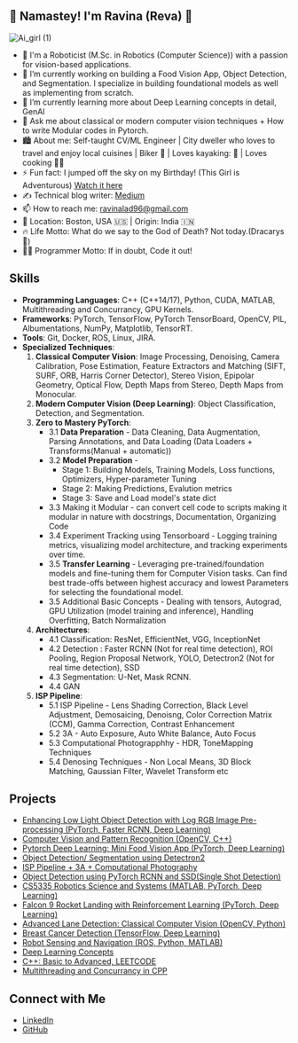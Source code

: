 ## 🙏 Namastey! I'm Ravina (Reva) 👋

<!--
**ravina01/ravina01** is a ✨ _special_ ✨ repository because its `README.md` (this file) appears on your GitHub profile.
-->

![Ai_girl (1)](https://github.com/user-attachments/assets/1f29f4a5-2c80-46b6-a882-981c29df2bb0)

- 👧 I'm a Roboticist (M.Sc. in Robotics (Computer Science)) with a passion for vision-based applications.
- 🔭 I’m currently working on building a Food Vision App, Object Detection, and Segmentation. I specialize in building foundational models as well as implementing from scratch.
- 🌱 I’m currently learning more about Deep Learning concepts in detail, GenAI
- 💬 Ask me about classical or modern computer vision techniques + How to write Modular codes in Pytorch.
- 🏙️ About me: Self-taught CV/ML Engineer | City dweller who loves to travel and enjoy local cuisines | Biker 🚴 | Loves kayaking: 🛶 | Loves cooking 👩‍🍳
- ⚡ Fun fact: I jumped off the sky on my Birthday! (This Girl is Adventurous) [Watch it here](https://youtu.be/0fE-8fkhm9Y?si=0sktlQhNJBjcdOhK)
- ✍️ Technical blog writer: [Medium](https://medium.com/@ravina.lad01)
- 📫 How to reach me: [ravinalad96@gmail.com](mailto:ravinalad96@gmail.com)
- 📍 Location: Boston, USA 🇺🇸 | Origin: India 🇮🇳
- 🔥 Life Motto: What do we say to the God of Death? Not today.(Dracarys🐉)
- 👩‍💻 Programmer Motto: If in doubt, Code it out!

## Skills
- **Programming Languages**: C++ (C++14/17), Python, CUDA, MATLAB, Multithreading and Concurrancy, GPU Kernels.
- **Frameworks**: PyTorch, TensorFlow, PyTorch TensorBoard,  OpenCV, PIL, Albumentations, NumPy, Matplotlib, TensorRT.
- **Tools**: Git, Docker, ROS, Linux, JIRA.
- **Specialized Techniques**:
  1. **Classical Computer Vision**: Image Processing, Denoising, Camera Calibration, Pose Estimation, Feature Extractors and Matching (SIFT, SURF, ORB, Harris Corner Detector), Stereo Vision, Epipolar Geometry, Optical Flow, Depth Maps from Stereo, Depth Maps from Monocular.
  2. **Modern Computer Vision (Deep Learning)**: Object Classification, Detection, and Segmentation.
  3. **Zero to Mastery PyTorch**:
     - 3.1 **Data Preparation** - Data Cleaning, Data Augmentation, Parsing Annotations, and Data Loading (Data Loaders + Transforms(Manual + automatic))
     - 3.2 **Model Preparation** -
         - Stage 1: Building Models, Training Models, Loss functions, Optimizers, Hyper-parameter Tuning
         - Stage 2: Making Predictions, Evalution metrics
         - Stage 3: Save and Load model's state dict
     - 3.3  Making it Modular - can convert cell code to scripts making it modular in nature with docstrings, Documentation, Organizing Code
     - 3.4  Experiment Tracking using Tensorboard - Logging training metrics, visualizing model architecture, and tracking experiments over time.
     - 3.5 **Transfer Learning** - Leveraging pre-trained/foundation models and fine-tuning them for Computer Vision tasks. Can find best trade-offs between highest accuracy and lowest Parameters for selecting the foundational model.
     - 3.5 Additional Basic Concepts - Dealing with tensors, Autograd, GPU Utilization (model training and inference), Handling Overfitting, Batch Normalization
  5. **Architectures**:
     - 4.1 Classification: ResNet, EfficientNet, VGG, InceptionNet
     - 4.2 Detection : Faster RCNN (Not for real time detection), ROI Pooling, Region Proposal Network, YOLO, Detectron2 (Not for real time detection), SSD
     - 4.3 Segmentation: U-Net, Mask RCNN.
     - 4.4 GAN
  6. **ISP Pipeline**:
      - 5.1 ISP Pipeline - Lens Shading Correction, Black Level Adjustment, Demosaicing, Denoisng, Color Correction Matrix (CCM), Gamma Correction, Contrast Enhancement
      - 5.2 3A - Auto Exposure, Auto White Balance, Auto Focus
      - 5.3 Computational Photograpphhy - HDR, ToneMapping Techniques
      - 5.4 Denosing Techniques - Non Local Means, 3D Block Matching, Gaussian Filter, Wavelet Transform etc


## Projects
- [Enhancing Low Light Object Detection with Log RGB Image Pre-processing (PyTorch, Faster RCNN, Deep Learning)](https://github.com/ravina01/Enhancing-Low-Light-Object-Detection-with-Log-RGB-Image-Pre-processing)
- [Computer Vision and Pattern Recognition (OpenCV, C++)](https://github.com/ravina01/Computer-Vision-and-Pattern-Recognition)
- [Pytorch Deep Learning: Mini Food Vision App (PyTorch, Deep Learning)](https://github.com/ravina01/Pytorch_Deep_Learning)
- [Object Detection/ Segmentation using Detectron2](https://github.com/ravina01/Detectron2/tree/main)
- [ISP Pipeline + 3A + Computational Photography](https://github.com/ravina01/ISP-Pipeline-Computational-Photography)
- [Object Detection using PyTorch RCNN and SSD(Single Shot Detection)](https://github.com/ravina01/Object-Detection-using-PyTorch/tree/main)
- [CS5335 Robotics Science and Systems (MATLAB, PyTorch, Deep Learning)](https://github.com/ravina01/CS5335-Robotics-Science-and-Systems)
- [Falcon 9 Rocket Landing with Reinforcement Learning (PyTorch, Deep Learning)](https://github.com/ravina01/SpaceX-Falcon9-rocket-landing-using-Reinforcement-Learning)
- [Advanced Lane Detection: Classical Computer Vision (OpenCV, Python)](https://github.com/ravina01/LaneDetection)
- [Breast Cancer Detection (TensorFlow, Deep Learning)](https://github.com/ravina01/Breast-Cancer-Detection)
- [Robot Sensing and Navigation (ROS, Python, MATLAB)](https://github.com/ravina01/Robot-Sensing-and-Navigation)
- [Deep Learning Concepts](https://github.com/ravina01/Deep-Learning-Concepts)
- [C++: Basic to Advanced, LEETCODE](https://github.com/ravina01/CPP)
- [Multithreading and Concurrancy in CPP](https://github.com/ravina01/Multithreading-Concurrancy-in-CPP)

## Connect with Me
- [LinkedIn](https://www.linkedin.com/in/ravina-lad01/)
- [GitHub](https://github.com/ravina01)
